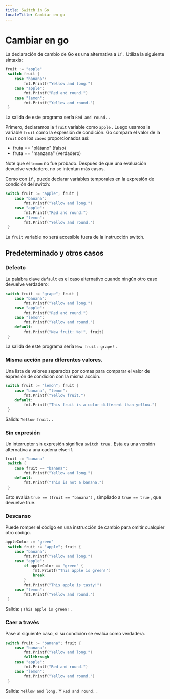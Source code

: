 ---
title: Switch in Go
localeTitle: Cambiar en go
---# Cambiar en go

La declaración de cambio de Go es una alternativa a `if` . Utiliza la siguiente sintaxis:

```go
fruit := "apple" 
 switch fruit { 
    case "banana": 
        fmt.Printf("Yellow and long.") 
    case "apple": 
        fmt.Printf("Red and round.") 
    case "lemon": 
        fmt.Printf("Yellow and round.") 
 } 
```

La salida de este programa sería `Red and round.` .

Primero, declaramos la `fruit` variable como `apple` . Luego usamos la variable `fruit` como la expresión de condición. Go compara el valor de la `fruit` con los `cases` proporcionados así:

*   fruta == "plátano" (falso)
*   fruta == "manzana" (verdadero)

Note que el `lemon` no fue probado. Después de que una evaluación devuelve verdadero, no se intentan más casos.

Como con `if` , puede declarar variables temporales en la expresión de condición del switch:

```go
switch fruit := "apple"; fruit { 
    case "banana": 
        fmt.Printf("Yellow and long.") 
    case "apple": 
        fmt.Printf("Red and round.") 
    case "lemon": 
        fmt.Printf("Yellow and round.") 
 } 
```

La `fruit` variable no será accesible fuera de la instrucción switch.

## Predeterminado y otros casos

### Defecto

La palabra clave `default` es el caso alternativo cuando ningún otro caso devuelve verdadero:

```go
switch fruit := "grape"; fruit { 
    case "banana": 
        fmt.Printf("Yellow and long.") 
    case "apple": 
        fmt.Printf("Red and round.") 
    case "lemon": 
        fmt.Printf("Yellow and round.") 
    default: 
        fmt.Printf("New fruit: %s!", fruit) 
 } 
```

La salida de este programa sería `New fruit: grape!` .

### Misma acción para diferentes valores.

Una lista de valores separados por comas para comparar el valor de expresión de condición con la misma acción.

```go
switch fruit := "lemon"; fruit { 
    case "banana", "lemon": 
        fmt.Printf("Yellow fruit.") 
    default: 
        fmt.Printf("This fruit is a color different than yellow.") 
 } 
```

Salida: `Yellow fruit.` .

### Sin expresión

Un interruptor sin expresión significa `switch true` . Esta es una versión alternativa a una cadena else-if.

```go
fruit := "banana" 
 switch { 
    case fruit == "banana": 
        fmt.Printf("Yellow and long.") 
    default: 
        fmt.Printf("This is not a banana.") 
 } 
```

Esto evalúa `true == (fruit == "banana")` , simpliado a `true == true` , que devuelve true.

### Descanso

Puede romper el código en una instrucción de cambio para omitir cualquier otro código.

```go
appleColor := "green" 
 switch fruit := "apple"; fruit { 
    case "banana": 
        fmt.Printf("Yellow and long.") 
    case "apple": 
        if appleColor == "green" { 
            fmt.Printf("This apple is green!") 
            break 
        } 
        fmt.Printf("This apple is tasty!") 
    case "lemon": 
        fmt.Printf("Yellow and round.") 
 } 
```

Salida: ¡ `This apple is green!` .

### Caer a través

Pase al siguiente caso, si su condición se evalúa como verdadera.

```go
switch fruit := "banana"; fruit { 
    case "banana": 
        fmt.Printf("Yellow and long.") 
        fallthrough 
    case "apple": 
        fmt.Printf("Red and round.") 
    case "lemon": 
        fmt.Printf("Yellow and round.") 
 } 
```

Salida: `Yellow and long.` Y `Red and round.` .